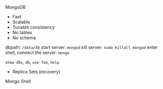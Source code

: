 MongoDB
 - Fast
 - Scalable
 - Tunable consistency
 - No tables
 - No schema

 dbpath: `/data/db`
 start server: `mongod` 
 kill server: `sudo killall mongod`
 enter shell, connect the server: `mongo`

 `show dbs`, `db`, `use foo`, `help`


 - Replica Sets (recovery)

 Mongo Shell 
 